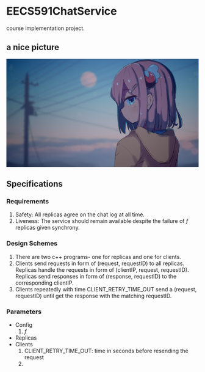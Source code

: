 # EECS591ChatService
course implementation project.

## a nice picture
![momo](momo_16_9.png)

## Specifications
### Requirements
1. Safety: All replicas agree on the chat log at all time.
2. Liveness: The service should remain available despite the failure of $f$ replicas given synchrony.
### Design Schemes
1. There are two c++ programs- one for replicas and one for clients.
2. Clients send requests in form of (request, requestID) to all replicas. Replicas handle the requests in form of (clientIP, request, requestID). Replicas send responses in form of (response, requestID) to the corresponding clientIP.
3. Clients repeatedly with time CLIENT_RETRY_TIME_OUT send a (request, requestID) until get the response with the matching requestID.
### Parameters
- Config
    1. $f$
- Replicas
- Clients
    1. CLIENT_RETRY_TIME_OUT: time in seconds before resending the request
    2. 